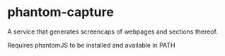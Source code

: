 # phantom-capture
A service that generates screencaps of webpages and sections thereof.

Requires phantomJS to be installed and available in PATH
